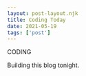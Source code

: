 ```yaml
---
layout: post-layout.njk
title: Coding Today
date: 2021-05-19
tags: ['post']
---
```

<!-- Excerpt Start -->
CODING
<!-- Excerpt End -->

Building this blog tonight.

